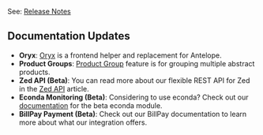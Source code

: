 See: [Release Notes](https://cdn.document360.io/9fafa0d5-d76f-40c5-8b02-ab9515d3e879/Images/Documentation/Release_Notes_May_1_2017.pdf)

## Documentation Updates

* **Oryx**: [Oryx](https://documentation.spryker.com/v4/docs/oryx) is a frontend helper and replacement for Antelope. 
* **Product Groups**: [Product Group](https://documentation.spryker.com/v4/docs/product-group) feature is for grouping multiple abstract products. 
* **Zed API (Beta)**: You can read more about our flexible REST API for Zed in the [Zed API](https://documentation.spryker.com/v4/docs/zed-api) article.
* **Econda Monitoring (Beta)**: Considering to use econda? Check out our [documentation](https://documentation.spryker.com/v4/docs/econda) for the beta econda module. 
* **BillPay Payment (Beta)**: Check out our BillPay documentation to learn more about what our integration offers. <!-- once moved, add a link (https://documentation.spryker.com/industry_partners/payment/billpay/billpay-integration.htm). -->